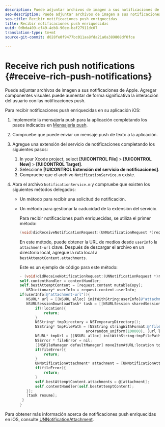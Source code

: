 ```yaml
---
description: Puede adjuntar archivos de imagen a sus notificaciones de Apple. Agregar componentes visuales puede aumentar de forma significativa la interacción del usuario con las notificaciones push.
seo-description: Puede adjuntar archivos de imagen a sus notificaciones de Apple. Agregar componentes visuales puede aumentar de forma significativa la interacción del usuario con las notificaciones push.
seo-title: Recibir notificaciones push enriquecidas
title: Recibir notificaciones push enriquecidas
uuid: 0dbda409-cf49-4eb8-90ee-baf27911dc07
translation-type: tm+mt
source-git-commit: d028fe0f9477bc011aa8fda21a0a389808df0fce

---
```



# Receive rich push notifications {#receive-rich-push-notifications}

Puede adjuntar archivos de imagen a sus notificaciones de Apple. Agregar componentes visuales puede aumentar de forma significativa la interacción del usuario con las notificaciones push.

Para recibir notificaciones push enriquecidas en su aplicación iOS:

1. Implemente la mensajería push para la aplicación completando los pasos indicados en [Mensajería push](/help/ios/messaging-main/push-messaging/push-messaging.md).
1. Compruebe que puede enviar un mensaje push de texto a la aplicación.
1. Agregue una extensión del servicio de notificaciones completando los siguientes pasos:

   1. In your Xcode project, select  **[!UICONTROL File]** &gt; **[!UICONTROL New]** &gt; **[!UICONTROL Target]**.
   1. Seleccione **[!UICONTROL Extensión del servicio de notificaciones]**.
   1. Compruebe que el archivo `NotificationService.m` existe.

1. Abra el archivo `NotificationService.m` y compruebe que existen los siguientes métodos delegados:

   * Un método para recibir una solicitud de notificación.
   * Un método para gestionar la caducidad de la extensión del servicio.

      Para recibir notificaciones push enriquecidas, se utiliza el primer método:

      ```objective-c
      (void)didReceiveNotificationRequest:(UNNotificationRequest *)request withContentHandler:(void (^)(UNNotificationContent *contentToDeliver))contentHandler;
      ```

      En este método, puede obtener la URL de medios desde `userInfo` la `attachment-url` clave. Después de descargar el archivo en un directorio local, agregue la ruta local a `bestAttemptContent.attachments`.

      Este es un ejemplo de código para este método:

      ```objective-c
      - (void)didReceiveNotificationRequest:(UNNotificationRequest *)request withContentHandler:(void (^)(UNNotificationContent * _Nonnull))contentHandler {
      self.contentHandler = contentHandler;
      self.bestAttemptContent = [request.content mutableCopy];
         NSDictionary* userInfo = request.content.userInfo;
      if(userInfo[@"attachment-url"]){
         NSURL* url = [[NSURL alloc] initWithString:userInfo[@"attachment-url"]];
         NSURLSessionDownloadTask* task = [[NSURLSession sharedSession] downloadTaskWithURL:url completionHandler:^(NSURL * _Nullable location, NSURLResponse * _Nullable response, NSError * _Nullable error) {
             if(!location){
                 return;
             }
             NSString* tmpDirectory = NSTemporaryDirectory();
             NSString* tmpFilePath = [NSString stringWithFormat:@"file://%@%d%d%@", tmpDirectory, arc4random_uniform(100000),
                                    arc4random_uniform(100000), [url lastPathComponent]];
             NSURL* tmpUrl = [[NSURL alloc] initWithString:tmpFilePath];
             NSError * fileError = nil;
             [[NSFileManager defaultManager] moveItemAtURL:location toURL:tmpUrl error:&amp;fileError];
             if(fileError){
                 return;
             }
             UNNotificationAttachment* attachment = [UNNotificationAttachment attachmentWithIdentifier:@"video" URL:tmpUrl options:nil error:&amp;fileError];
             if(fileError){
                 return;
             }
             self.bestAttemptContent.attachments = @[attachment];
             self.contentHandler(self.bestAttemptContent);
         }];
         [task resume];
       }
      }
      ```


Para obtener más información acerca de notificaciones push enriquecidas en iOS, consulte [UNNotificationAttachment](https://developer.apple.com/documentation/usernotifications/unnotificationattachment).
